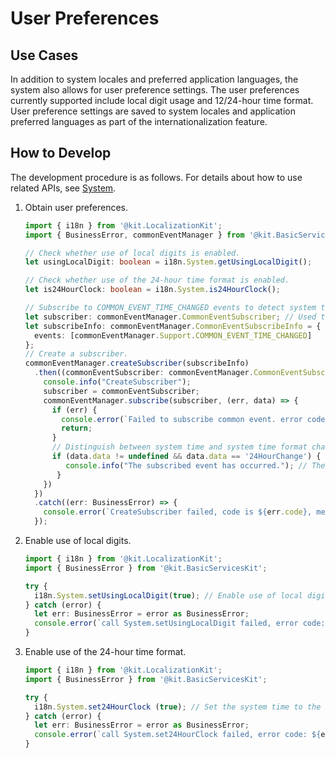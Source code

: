 # User Preferences

<!--Kit: Localization Kit-->
<!--Subsystem: Global-->
<!--Owner: @yliupy-->
<!--Designer: @sunyaozu-->
<!--Tester: @lpw_work-->
<!--Adviser: @Brilliantry_Rui-->

## Use Cases

In addition to system locales and preferred application languages, the system also allows for user preference settings. The user preferences currently supported include local digit usage and 12/24-hour time format. User preference settings are saved to system locales and application preferred languages as part of the internationalization feature.

## How to Develop

The development procedure is as follows. For details about how to use related APIs, see [System](../reference/apis-localization-kit/js-apis-i18n.md#system9).

1. Obtain user preferences.
   ```ts
   import { i18n } from '@kit.LocalizationKit';
   import { BusinessError, commonEventManager } from '@kit.BasicServicesKit';

   // Check whether use of local digits is enabled.
   let usingLocalDigit: boolean = i18n.System.getUsingLocalDigit();

   // Check whether use of the 24-hour time format is enabled.
   let is24HourClock: boolean = i18n.System.is24HourClock();

   // Subscribe to COMMON_EVENT_TIME_CHANGED events to detect system time format changes.
   let subscriber: commonEventManager.CommonEventSubscriber; // Used to save the created subscriber object for subsequent subscription and unsubscription.
   let subscribeInfo: commonEventManager.CommonEventSubscribeInfo = {
     events: [commonEventManager.Support.COMMON_EVENT_TIME_CHANGED]
   };
   // Create a subscriber.
   commonEventManager.createSubscriber(subscribeInfo)
     .then((commonEventSubscriber: commonEventManager.CommonEventSubscriber) => {
       console.info("CreateSubscriber");
       subscriber = commonEventSubscriber;
       commonEventManager.subscribe(subscriber, (err, data) => {
         if (err) {
           console.error(`Failed to subscribe common event. error code: ${err.code}, message: ${err.message}.`);
           return;
         }
         // Distinguish between system time and system time format changes.
         if (data.data != undefined && data.data == '24HourChange') {
            console.info("The subscribed event has occurred."); // The system time format has changed.
          }
       })
     })
     .catch((err: BusinessError) => {
       console.error(`CreateSubscriber failed, code is ${err.code}, message is ${err.message}`);
     });
   ```

<!--Del-->
2. Enable use of local digits.
   ```ts
   import { i18n } from '@kit.LocalizationKit';
   import { BusinessError } from '@kit.BasicServicesKit';

   try {
     i18n.System.setUsingLocalDigit(true); // Enable use of local digits.
   } catch (error) {
     let err: BusinessError = error as BusinessError;
     console.error(`call System.setUsingLocalDigit failed, error code: ${err.code}, message: ${err.message}.`);
   }
   ```

3. Enable use of the 24-hour time format.
   ```ts
   import { i18n } from '@kit.LocalizationKit';
   import { BusinessError } from '@kit.BasicServicesKit';

   try {
     i18n.System.set24HourClock (true); // Set the system time to the 24-hour clock.
   } catch (error) {
     let err: BusinessError = error as BusinessError;
     console.error(`call System.set24HourClock failed, error code: ${err.code}, message: ${err.message}.`);
   }
   ```
<!--DelEnd-->
